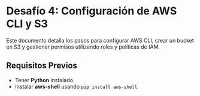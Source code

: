 # **Desafío 4: Configuración de AWS CLI y S3**

Este documento detalla los pasos para configurar AWS CLI, crear un bucket en S3 y gestionar permisos utilizando roles y políticas de IAM.

## **Requisitos Previos**
- Tener **Python** instalado.
- Instalar **aws-shell** usando `pip install aws-shell`.

